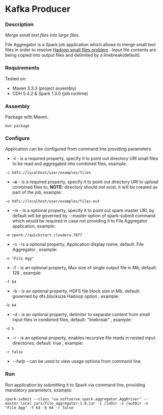 Kafka Producer
===============

### Description
*Merge small text files into large files.*

File Aggregator is a Spark job application which allows to merge small text files in order to resolve [Hadoop small files problem](http://blog.cloudera.com/blog/2009/02/the-small-files-problem/) . Input file contents are being copied into output files and delimited by a linebreak(default). 

### Requirements
Tested on:

* Maven 3.3.3 (project assembly)
* CDH 5.4.2 & Spark 1.3.0 (job runtime)


### Assembly
Package with Maven.  

```
mvn package
```

### Configure
Application can be configured from command line providing parameters

* **-i** - is a required property, specify it to point out directory URI small files to be read and aggregated into combined files, example:
```
-i hdfs://localhost/user/examples/files
```
* **-o** - is a required property, specify it to point out directory URI to upload combined files to, **NOTE:** directory should not exist, it will be created as part of the job, example:
```
-o hdfs://localhost/user/examples/files-out
```
* -m - is a optional property, specify it to point out spark master URI, by default will be governed by --master option of spark-submit command which would be required in case not providing it to File Aggregator application, example: 
```
-m spark://quickstart.cloudera:7077
```
* -n - is a optional property, Application display name, default: File Aggregator , example:
```
-n "File Agg"
```

* -f - is an optional property, Max size of single output file in Mb, default: 128 , example:
```
-f 64
```
* -b - is an optional property, HDFS file block size in Mb, default: governed by dfs.blocksize Hadoop option , example:
```
-b 64
```
* -d - is an optional property, delimiter to separate content from small input files in combined files, default: "linebreak" , example:
```
-d %
```
* -r - is an optional property, enables recursive file reads in nested input directories, default: true , example:
```
-r false
```
* *--help* - can be used to view usage options from command line.

### Run
Run application by submitting it to Spark via command line, providing mandatory parameters, example:

``` 
spark-submit --class "ua.softserve.spark.aggregator.AggDriver" --master local jars/file_aggregator-1.0.jar -i /inDir -o /outDir -n "File Agg" -f 64 -b 64 -r false
```